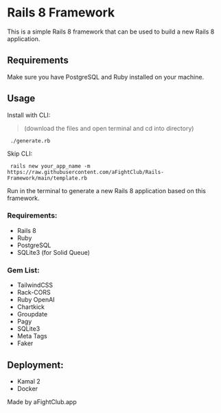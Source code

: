 # Rails 8 Framework
This is a simple Rails 8 framework that can be used to build a new Rails 8 application.

## Requirements
Make sure you have PostgreSQL and Ruby installed on your machine.

## Usage

Install with CLI:
> (download the files and open terminal and cd into directory)
```cli
 ./generate.rb
```

Skip CLI:
```cli
 rails new your_app_name -m https://raw.githubusercontent.com/aFightClub/Rails-Framework/main/template.rb
```

Run in the terminal to generate a new Rails 8 application based on this framework.

### Requirements:
- Rails 8
- Ruby
- PostgreSQL
- SQLite3 (for Solid Queue)

### Gem List:
- TailwindCSS
- Rack-CORS
- Ruby OpenAI
- Chartkick
- Groupdate
- Pagy
- SQLite3
- Meta Tags
- Faker

## Deployment:
- Kamal 2
- Docker

Made by aFightClub.app
